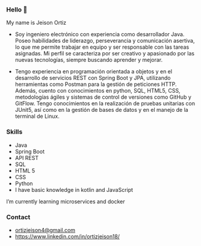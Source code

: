 ### Hello 👋

My name is Jeison Ortiz

* Soy ingeniero electrónico con experiencia como desarrollador Java. Poseo habilidades de liderazgo, perseverancia y comunicación asertiva, lo que me permite trabajar en equipo y ser responsable con las tareas asignadas. Mi perfil se caracteriza por ser creativo y apasionado por las nuevas tecnologías, siempre buscando aprender y mejorar.

* Tengo experiencia en programación orientada a objetos y en el desarrollo de servicios REST con Spring Boot y JPA, utilizando herramientas como Postman para la gestión de peticiones HTTP. Además, cuento con conocimientos en python, SQL, HTML5, CSS, metodologías ágiles y sistemas de control de versiones como GitHub y GitFlow. Tengo conocimientos en la realización de pruebas unitarias con JUnit5, así como en la gestión de bases de datos y en el manejo de la terminal de Linux.

### Skills
* Java
* Spring Boot
* API REST
* SQL
* HTML 5
* CSS
* Python
* I have basic knowledge in kotlin and JavaScript

I’m currently learning microservices and docker

### Contact
* ortizjeison4@gmail.com
* https://www.linkedin.com/in/ortizjeison18/


<!--
**Jeison-ortiz/Jeison-ortiz** is a ✨ _special_ ✨ repository because its `README.md` (this file) appears on your GitHub profile.

Here are some ideas to get you started:

- 🔭 I’m currently working on ...
- 🌱 I’m currently learning ...
- 👯 I’m looking to collaborate on ...
- 🤔 I’m looking for help with ...
- 💬 Ask me about ...
- 📫 How to reach me: ...
- 😄 Pronouns: ...
- ⚡ Fun fact: ...
-->
